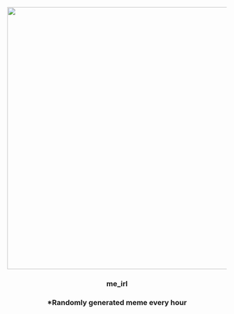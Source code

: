 <p align="center">
        <img src="https://i.redd.it/c2t3pljuh7q81.png" width="600" height="600">
        </p>
        <h3 align="center">me_irl</h3>
        <h3 align="center">*Randomly generated meme every hour</h3>
    